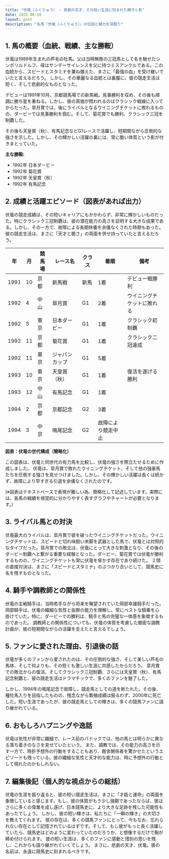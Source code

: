 ```yaml
---
title: "伏竜（ふくりゅう） - 悲劇の天才、その短い生涯に刻まれた輝きと影"
date: 2025-08-18
layout: post
description: "名馬『伏竜（ふくりゅう）』の伝説と魅力を深堀り"
---
```


## 1. 馬の概要（血統、戦績、主な勝鞍）

伏竜は1989年生まれの芦毛の牡馬。父は当時無敗の三冠馬として名を馳せたシンボリルドルフ、母はサンデーサイレンスを父に持つミスアンクルである。この血統から、スピードとスタミナを兼ね備えた、まさに「最強の血」を受け継いでいたと言えるだろう。  しかし、その華麗なる血統とは裏腹に、彼の競走生活は短く、そして悲劇的なものとなった。

デビューは1991年10月、京都競馬場での新馬戦。見事勝利を収め、その後も順調に勝ち星を重ねる。しかし、彼の真価が問われるのはクラシック戦線に入ってからだった。皐月賞では、後にライバルとなるウイニングチケットに敗れるものの、ダービーでは見事勝利を掴む。そして、菊花賞でも勝利、クラシック三冠を制覇した。

その後も天皇賞（秋）、有馬記念などG1レースで活躍し、短期間ながら圧倒的な強さを示した。しかし、その輝かしい活躍の裏には、常に脆い体質という影が付きまとっていた。

**主な勝鞍:**

* 1992年 日本ダービー
* 1992年 菊花賞
* 1992年 天皇賞（秋）
* 1992年 有馬記念


## 2. 成績と活躍エピソード（図表があれば出力）

伏竜の競走成績は、その短いキャリアにもかかわらず、非常に輝かしいものだった。特にクラシック三冠制覇は、彼の潜在能力の高さを証明する大きな成果である。しかし、その一方で、故障による長期休養を余儀なくされた時期もあった。彼の競走生活は、まさに「天才と脆さ」の両面を併せ持っていたと言えるだろう。

| 年 | 月 | 競馬場 | レース名 | クラス | 着順 | 備考 |
|---|---|---|---|---|---|---|
| 1991 | 10 | 京都 | 新馬戦 | 新馬 | 1着 | デビュー戦勝利 |
| 1992 | 4 | 中山 | 皐月賞 | G1 | 2着 | ウイニングチケットに敗れる |
| 1992 | 5 | 東京 | 日本ダービー | G1 | 1着 | クラシック初制覇 |
| 1992 | 11 | 京都 | 菊花賞 | G1 | 1着 | クラシック二冠達成 |
| 1992 | 11 | 東京 | ジャパンカップ | G1 | 5着 |  |
| 1993 | 10 | 東京 | 天皇賞（秋） | G1 | 1着 | 復活を遂げる勝利 |
| 1993 | 12 | 中山 | 有馬記念 | G1 | 1着 |  |
| 1994 | 2 | 京都 | 京都記念 | G2 | 3着 |  |
| 1994 | 3 | 中京 | 鳴尾記念 | G2 | 故障により競走中止 |


**図表：伏竜の世代構成（簡略化）**

この図表は、伏竜と同世代の有力馬を比較し、伏竜の強さを際立たせるために作成しました。 伏竜は、皐月賞で敗れたウイニングチケット、そして他の強豪馬たちを圧倒する強さを見せつけました。しかし、その輝かしい活躍は長くは続かず、故障により早すぎる引退を余儀なくされたのです。

(※図表はテキストベースで表現が難しい為、簡略化して記述しています。実際には、各馬の戦績を視覚的に分かりやすく表すグラフやチャートが必要となります。)


## 3. ライバル馬との対決

伏竜最大のライバルは、皐月賞で彼を破ったウイニングチケットだった。ウイニングチケットは、スピードと切れ味鋭い末脚を武器とした馬で、伏竜とは対照的なタイプだった。皐月賞での敗北は、伏竜にとって大きな刺激となり、その後のダービー制覇へと繋がる重要な経験となった。ダービー、菊花賞では伏竜が勝利するものの、ウイニングチケットも常に伏竜を脅かす存在であり続けた。  ２頭の直接対決は、まさに「スピードとスタミナ」のぶつかり合いとして、競馬史に名を残すものとなった。


## 4. 騎手や調教師との関係性

伏竜の主戦騎手は、当時若手ながら将来を嘱望されていた岡部幸雄騎手だった。岡部騎手は、伏竜の繊細な気性と抜群の能力を理解し、常にベストな騎乗を心掛けていた。特に、ダービーでの勝利は、騎手と馬の完璧な一体感を象徴するものであった。  調教師との関係性についても、伏竜の体質を考慮した緻密な調教計画が、彼の短期間ながらの活躍を支えたと言えるでしょう。


## 5. ファンに愛された理由、引退後の話

伏竜が多くのファンから愛されたのは、その圧倒的な強さ、そして美しい芦毛の馬体、そして何よりも、その短くも激しい生涯に共感したからだろう。  皐月賞での敗北からの復活、そしてクラシック三冠制覇、さらには天皇賞（秋）、有馬記念制覇と、彼の競走生活はドラマチックで、多くのファンを魅了した。

しかし、1994年の鳴尾記念で故障し、競走馬としての道を断たれた。その後、種牡馬入りを目指したものの、残念ながら繁殖成績は振るわず、2000年に死亡した。短い生涯であったが、彼の競走馬としての輝きは、多くの競馬ファンに語り継がれている。


## 6. おもしろハプニングや逸話

伏竜は気性が非常に繊細で、レース前のパドックでは、他の馬とは明らかに異なる落ち着きのなさを見せていたという。  また、調教では、その能力の高さを示す一方で、時折予想外の行動をすることもあり、厩舎関係者を驚かせたというエピソードも残っている。彼の繊細な気性と天才的な能力は、時に予想外の行動として現れたのかもしれない。


## 7. 編集後記（個人的な視点からの総括）

伏竜の生涯を振り返ると、彼の短い競走生活は、まさに「才能と運命」の両面を象徴していると感じます。もし、彼の体質がもう少し強靭であったならば、彼はさらに多くの偉業を成し遂げ、日本競馬史に、より大きな足跡を残した可能性もあったでしょう。  しかし、彼の短い輝きは、私たちに「一瞬の輝き」の大切さを教えてくれます。  彼の存在は、多くの競馬ファンにとって、今もなお、忘れられない存在として記憶されているはずです。そして、もし彼がもっと長く活躍していたら、競馬史はどのように変わっていたのだろうか、と想像するだけで胸が締め付けられます。  彼の短い生涯は、多くのファンに感動と惜別の思いを残し、これからも語り継がれていくでしょう。  まさに、悲劇の天才、伏竜。彼の名前は、永遠に競馬史に刻まれるべきです。
